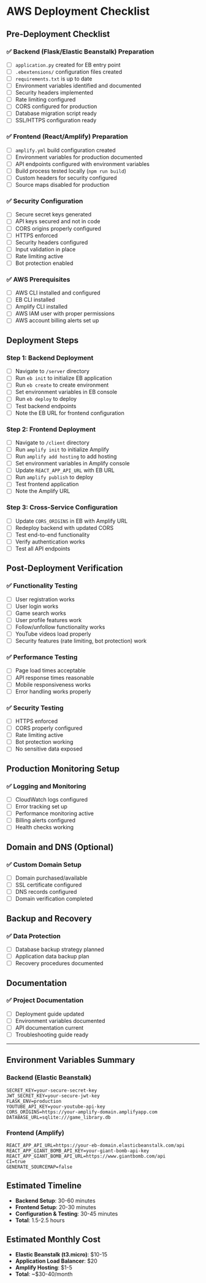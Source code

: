 # AWS Deployment Checklist

## Pre-Deployment Checklist

### ✅ Backend (Flask/Elastic Beanstalk) Preparation
- [ ] `application.py` created for EB entry point
- [ ] `.ebextensions/` configuration files created
- [ ] `requirements.txt` is up to date
- [ ] Environment variables identified and documented
- [ ] Security headers implemented
- [ ] Rate limiting configured
- [ ] CORS configured for production
- [ ] Database migration script ready
- [ ] SSL/HTTPS configuration ready

### ✅ Frontend (React/Amplify) Preparation  
- [ ] `amplify.yml` build configuration created
- [ ] Environment variables for production documented
- [ ] API endpoints configured with environment variables
- [ ] Build process tested locally (`npm run build`)
- [ ] Custom headers for security configured
- [ ] Source maps disabled for production

### ✅ Security Configuration
- [ ] Secure secret keys generated
- [ ] API keys secured and not in code
- [ ] CORS origins properly configured
- [ ] HTTPS enforced
- [ ] Security headers configured
- [ ] Input validation in place
- [ ] Rate limiting active
- [ ] Bot protection enabled

### ✅ AWS Prerequisites
- [ ] AWS CLI installed and configured
- [ ] EB CLI installed
- [ ] Amplify CLI installed
- [ ] AWS IAM user with proper permissions
- [ ] AWS account billing alerts set up

## Deployment Steps

### Step 1: Backend Deployment
- [ ] Navigate to `/server` directory
- [ ] Run `eb init` to initialize EB application
- [ ] Run `eb create` to create environment
- [ ] Set environment variables in EB console
- [ ] Run `eb deploy` to deploy
- [ ] Test backend endpoints
- [ ] Note the EB URL for frontend configuration

### Step 2: Frontend Deployment
- [ ] Navigate to `/client` directory
- [ ] Run `amplify init` to initialize Amplify
- [ ] Run `amplify add hosting` to add hosting
- [ ] Set environment variables in Amplify console
- [ ] Update `REACT_APP_API_URL` with EB URL
- [ ] Run `amplify publish` to deploy
- [ ] Test frontend application
- [ ] Note the Amplify URL

### Step 3: Cross-Service Configuration
- [ ] Update `CORS_ORIGINS` in EB with Amplify URL
- [ ] Redeploy backend with updated CORS
- [ ] Test end-to-end functionality
- [ ] Verify authentication works
- [ ] Test all API endpoints

## Post-Deployment Verification

### ✅ Functionality Testing
- [ ] User registration works
- [ ] User login works
- [ ] Game search works
- [ ] User profile features work
- [ ] Follow/unfollow functionality works
- [ ] YouTube videos load properly
- [ ] Security features (rate limiting, bot protection) work

### ✅ Performance Testing
- [ ] Page load times acceptable
- [ ] API response times reasonable
- [ ] Mobile responsiveness works
- [ ] Error handling works properly

### ✅ Security Testing
- [ ] HTTPS enforced
- [ ] CORS properly configured
- [ ] Rate limiting active
- [ ] Bot protection working
- [ ] No sensitive data exposed

## Production Monitoring Setup

### ✅ Logging and Monitoring
- [ ] CloudWatch logs configured
- [ ] Error tracking set up
- [ ] Performance monitoring active
- [ ] Billing alerts configured
- [ ] Health checks working

## Domain and DNS (Optional)

### ✅ Custom Domain Setup
- [ ] Domain purchased/available
- [ ] SSL certificate configured
- [ ] DNS records configured
- [ ] Domain verification completed

## Backup and Recovery

### ✅ Data Protection
- [ ] Database backup strategy planned
- [ ] Application data backup plan
- [ ] Recovery procedures documented

## Documentation

### ✅ Project Documentation
- [ ] Deployment guide updated
- [ ] Environment variables documented
- [ ] API documentation current
- [ ] Troubleshooting guide ready

---

## Environment Variables Summary

### Backend (Elastic Beanstalk)
```
SECRET_KEY=your-secure-secret-key
JWT_SECRET_KEY=your-secure-jwt-key
FLASK_ENV=production
YOUTUBE_API_KEY=your-youtube-api-key
CORS_ORIGINS=https://your-amplify-domain.amplifyapp.com
DATABASE_URL=sqlite:///game_library.db
```

### Frontend (Amplify)
```
REACT_APP_API_URL=https://your-eb-domain.elasticbeanstalk.com/api
REACT_APP_GIANT_BOMB_API_KEY=your-giant-bomb-api-key
REACT_APP_GIANT_BOMB_API_URL=https://www.giantbomb.com/api
CI=true
GENERATE_SOURCEMAP=false
```

## Estimated Timeline
- **Backend Setup**: 30-60 minutes
- **Frontend Setup**: 20-30 minutes  
- **Configuration & Testing**: 30-45 minutes
- **Total**: 1.5-2.5 hours

## Estimated Monthly Cost
- **Elastic Beanstalk (t3.micro)**: $10-15
- **Application Load Balancer**: $20
- **Amplify Hosting**: $1-5
- **Total**: ~$30-40/month

